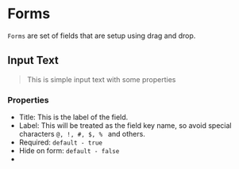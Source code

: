# Forms

`Forms` are set of fields that are setup using drag and drop.


## Input Text
> This is simple input text with some properties

### Properties

 - Title: This is the label of the field.
 - Label: This will be treated as the field key name, so avoid special characters `@, !, #, $, % ` and others.
 - Required: `default - true`
 - Hide on form: `default - false`
 -  

